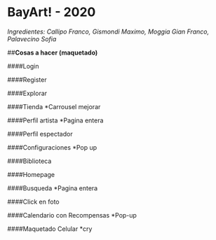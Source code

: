 # BayArt! - 2020
_Ingredientes: Callipo Franco, Gismondi Maximo, Moggia Gian Franco, Palavecino Sofia_

##**Cosas a hacer (maquetado)**

####Login

####Register

####Explorar

####Tienda
*Carrousel mejorar

####Perfil artista
*Pagina entera

####Perfil espectador

####Configuraciones
*Pop up

####Biblioteca

####Homepage

####Busqueda
*Pagina entera


####Click en foto

####Calendario con Recompensas
*Pop-up

####Maquetado Celular
*cry
